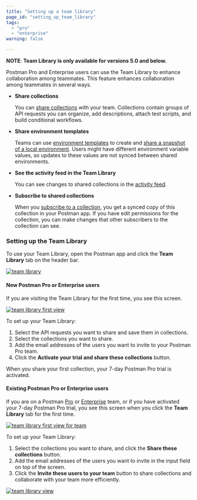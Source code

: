 ```yaml
---
title: "Setting up a team library"
page_id: "setting_up_team_library"
tags: 
  - "pro"
  - "enterprise"
warning: false

---
```


 **NOTE**: **Team Library is only available for versions 5.0 and below.**

Postman Pro and Enterprise users can use the Team Library to enhance collaboration among teammates. This feature enhances collaboration among teammates in several ways.

* **Share collections**
  
  You can [share collections](/docs/postman/team_library/sharing#sharing-collections) with your team. Collections contain groups of API requests you can organize, add descriptions, attach test scripts, and build conditional workflows.
* **Share environment templates**
  
  Teams can use [environment templates](/docs/postman/api_documentation/environments_and_environment_templates/) to create and [share a snapshot of a local environment](/docs/postman/team_library/sharing/#sharing-environments). Users might have different environment variable values, so updates to these values are not synced between shared environments.
* **See the activity feed in the Team Library**
  
  You can see changes to shared collections in the [activity feed](/docs/postman/team_library/activity_feed_and_restoring_collections).
* **Subscribe to shared collections**
  
  When you [subscribe to a collection](/docs/postman/team_library/sharing/), you get a synced copy of this collection in your Postman app. If you have edit permissions for the collection, you can make changes that other subscribers to the collection can see.

### Setting up the Team Library

To use your Team Library, open the Postman app and click the **Team Library** tab on the header bar. 

[![team library](https://assets.postman.com/postman-docs/team_library.png)](https://assets.postman.com/postman-docs/team_library.png)

#### New Postman Pro or Enterprise users

If you are visiting the Team Library for the first time, you see this screen. 

[![team library first view](https://assets.postman.com/postman-docs/team_library_first_view.png)](https://assets.postman.com/postman-docs/team_library_first_view.png)

To set up your Team Library:

1. Select the API requests you want to share and save them in collections. 
1. Select the collections you want to share.
1. Add the email addresses of the users you want to invite to your Postman Pro team.
1. Click the **Activate your trial and share these collections** button.

When you share your first collection, your 7-day Postman Pro trial is activated.

#### Existing Postman Pro or Enterprise users

If you are on a Postman [Pro](/docs/postman_pro/what_is_pro/) or [Enterprise](/docs/enterprise/intro_to_enterprise) team, or if you have activated your 7-day Postman Pro trial, you see this screen when you click the **Team Library** tab for the first time. 

[![team library first view for team](https://assets.postman.com/postman-docs/team_library_first_view_for_team.png)](https://assets.postman.com/postman-docs/team_library_first_view_for_team.png)

To set up your Team Library:

1. Select the collections you want to share, and click the **Share these collections** button.
1. Add the email addresses of the users you want to invite in the input field on top of the screen. 
1. Click the **Invite these users to your team** button to share collections and collaborate with your team more efficiently.

[![team library view](https://assets.postman.com/postman-docs/team_library_view.png)](https://assets.postman.com/postman-docs/team_library_view.png)

